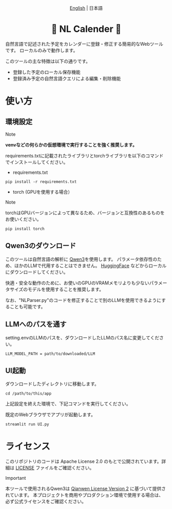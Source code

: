 <div align="center">
  
[English](../README.md) | 日本語

<h1 id="title">📅 NL Calender 📅</h1>

</div>

自然言語で記述された予定をカレンダーに登録・修正する簡易的なWebツールです。
ローカルのみで動作します。

このツールの主な特徴は以下の通りです。
- 登録した予定のローカル保存機能
- 登録済み予定の自然言語クエリによる編集・削除機能

# 使い方

## 環境設定
> [!NOTE]
> **venvなどの何らかの仮想環境で実行することを強く推奨します。**

requirements.txtに記載されたライブラリとtorchライブラリを以下のコマンドでインストールしてください。
- requirements.txt
```
pip install -r requirements.txt
```
- torch (GPUを使用する場合）

> [!NOTE]
> torchはGPUバージョンによって異なるため、バージョンと互換性のあるものをお使いください。
```
pip install torch
```

## Qwen3のダウンロード
このツールは自然言語の解析に [Qwen3](https://github.com/QwenLM/Qwen3)を使用します。
パラメータ依存性のため、ほかのLLMで代用することはできません。
[HuggingFace](https://huggingface.co/Qwen) などからローカルにダウンロードしてください。

快適・安全な動作のために、お使いのGPUのVRAMメモリよりも少ないパラメータサイズのモデルを使用することを推奨します。

なお、"NLParser.py"のコードを修正することで別のLLMを使用できるようにすることも可能です。

## LLMへのパスを通す
setting.envのLLMのパスを、ダウンロードしたLLMのパス名に変更してください。
```
LLM_MODEL_PATH = path/to/downloaded/LLM
```

## UI起動
ダウンロードしたディレクトリに移動します。
```
cd /path/to/this/app
```
上記設定を終えた環境で、下記コマンドを実行してください。

既定のWebブラウザでアプリが起動します。
```
streamlit run UI.py
```

# ライセンス

このリポジトリのコードは Apache License 2.0 のもとで公開されています。詳細は [LICENSE](../LICENSE) ファイルをご確認ください。

> [!IMPORTANT]
> 本ツールで使用されるQwen3は [Qianwen License Version 2](https://github.com/QwenLM/Qwen/blob/main/LICENSE) に基づいて提供されています。
> 本プロジェクトを商用やプロダクション環境で使用する場合は、必ず公式ライセンスをご確認ください。
